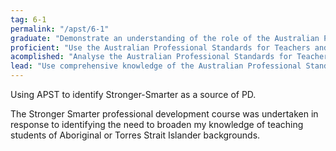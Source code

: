 ```yaml
---
tag: 6-1
permalink: "/apst/6-1"
graduate: "Demonstrate an understanding of the role of the Australian Professional Standards for Teachers in identifying professional learning needs."
proficient: "Use the Australian Professional Standards for Teachers and advice from colleagues to identify and plan professional learning needs."
acomplished: "Analyse the Australian Professional Standards for Teachers to plan personal professional development goals, support colleagues to identify and achieve personal development goals and pre-service teachers to improve classroom practice."
lead: "Use comprehensive knowledge of the Australian Professional Standards for Teachers to plan and lead the development of professional learning policies and programs that address the professional learning needs of colleagues and pre-service teachers."
---
```

Using APST to identify Stronger-Smarter as a source of PD.

The Stronger Smarter professional development course was undertaken in response to identifying the need to broaden my knowledge of teaching students of Aboriginal or Torres Strait Islander backgrounds.
